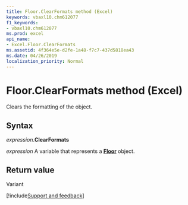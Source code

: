 ```yaml
---
title: Floor.ClearFormats method (Excel)
keywords: vbaxl10.chm612077
f1_keywords:
- vbaxl10.chm612077
ms.prod: excel
api_name:
- Excel.Floor.ClearFormats
ms.assetid: 4f364e5e-d2fe-1a48-f7c7-437d5818ea43
ms.date: 04/26/2019
localization_priority: Normal
---
```



# Floor.ClearFormats method (Excel)

Clears the formatting of the object.


## Syntax

_expression_.**ClearFormats**

_expression_ A variable that represents a **[Floor](excel.floor(object).md)** object.


## Return value

Variant




[!include[Support and feedback](~/includes/feedback-boilerplate.md)]